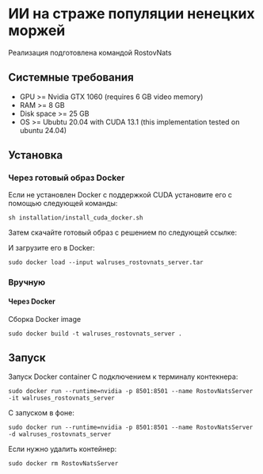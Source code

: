 # ИИ на страже популяции ненецких моржей
Реализация подготовлена командой RostovNats 

## Системные требования
* GPU >= Nvidia GTX 1060 (requires 6 GB video memory)
* RAM >= 8 GB
* Disk space >= 25 GB
* OS >= Ububtu 20.04 with CUDA 13.1 (this implementation tested on ubuntu 24.04)

## Установка

### Через готовый образ Docker
Если не установлен Docker с поддержкой CUDA установите его с помощью следующей команды:
```shell
sh installation/install_cuda_docker.sh
```

Затем скачайте готовый образ с решением по следующей ссылке:

И загрузите его в Docker:
```shell
sudo docker load --input walruses_rostovnats_server.tar
```

### Вручную

#### Через Docker
Сборка Docker image
```shell
sudo docker build -t walruses_rostovnats_server .
```

## Запуск
Запуск Docker container
С подключением к терминалу контекнера:
```shell
sudo docker run --runtime=nvidia -p 8501:8501 --name RostovNatsServer -it walruses_rostovnats_server
```

С запуском в фоне:
```shell
sudo docker run --runtime=nvidia -p 8501:8501 --name RostovNatsServer -d walruses_rostovnats_server
```

Если нужно удалить контейнер:
```shell
sudo docker rm RostovNatsServer
```